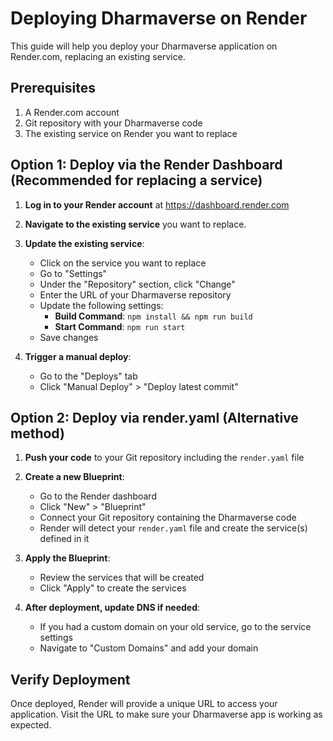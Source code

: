 # Deploying Dharmaverse on Render

This guide will help you deploy your Dharmaverse application on Render.com, replacing an existing service.

## Prerequisites

1. A Render.com account
2. Git repository with your Dharmaverse code
3. The existing service on Render you want to replace

## Option 1: Deploy via the Render Dashboard (Recommended for replacing a service)

1. **Log in to your Render account** at https://dashboard.render.com

2. **Navigate to the existing service** you want to replace.

3. **Update the existing service**:
   - Click on the service you want to replace
   - Go to "Settings"
   - Under the "Repository" section, click "Change"
   - Enter the URL of your Dharmaverse repository
   - Update the following settings:
     - **Build Command**: `npm install && npm run build`
     - **Start Command**: `npm run start`
   - Save changes

4. **Trigger a manual deploy**:
   - Go to the "Deploys" tab
   - Click "Manual Deploy" > "Deploy latest commit"

## Option 2: Deploy via render.yaml (Alternative method)

1. **Push your code** to your Git repository including the `render.yaml` file

2. **Create a new Blueprint**:
   - Go to the Render dashboard
   - Click "New" > "Blueprint"
   - Connect your Git repository containing the Dharmaverse code
   - Render will detect your `render.yaml` file and create the service(s) defined in it

3. **Apply the Blueprint**:
   - Review the services that will be created
   - Click "Apply" to create the services

4. **After deployment, update DNS if needed**:
   - If you had a custom domain on your old service, go to the service settings
   - Navigate to "Custom Domains" and add your domain

## Verify Deployment

Once deployed, Render will provide a unique URL to access your application. Visit the URL to make sure your Dharmaverse app is working as expected. 